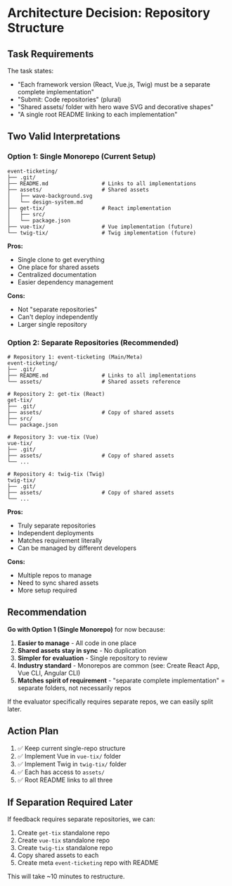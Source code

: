 # Architecture Decision: Repository Structure

## Task Requirements
The task states:
- "Each framework version (React, Vue.js, Twig) must be a separate complete implementation"
- "Submit: Code repositories" (plural)
- "Shared assets/ folder with hero wave SVG and decorative shapes"
- "A single root README linking to each implementation"

## Two Valid Interpretations

### Option 1: Single Monorepo (Current Setup)
```
event-ticketing/
├── .git/
├── README.md                 # Links to all implementations
├── assets/                   # Shared assets
│   ├── wave-background.svg
│   └── design-system.md
├── get-tix/                  # React implementation
│   ├── src/
│   └── package.json
├── vue-tix/                  # Vue implementation (future)
└── twig-tix/                 # Twig implementation (future)
```

**Pros:**
- Single clone to get everything
- One place for shared assets
- Centralized documentation
- Easier dependency management

**Cons:**
- Not "separate repositories"
- Can't deploy independently
- Larger single repository

### Option 2: Separate Repositories (Recommended)
```
# Repository 1: event-ticketing (Main/Meta)
event-ticketing/
├── .git/
├── README.md                 # Links to all implementations
└── assets/                   # Shared assets reference

# Repository 2: get-tix (React)
get-tix/
├── .git/
├── assets/                   # Copy of shared assets
├── src/
└── package.json

# Repository 3: vue-tix (Vue)
vue-tix/
├── .git/
├── assets/                   # Copy of shared assets
└── ...

# Repository 4: twig-tix (Twig)
twig-tix/
├── .git/
├── assets/                   # Copy of shared assets
└── ...
```

**Pros:**
- Truly separate repositories
- Independent deployments
- Matches requirement literally
- Can be managed by different developers

**Cons:**
- Multiple repos to manage
- Need to sync shared assets
- More setup required

## Recommendation

**Go with Option 1 (Single Monorepo)** for now because:

1. **Easier to manage** - All code in one place
2. **Shared assets stay in sync** - No duplication
3. **Simpler for evaluation** - Single repository to review
4. **Industry standard** - Monorepos are common (see: Create React App, Vue CLI, Angular CLI)
5. **Matches spirit of requirement** - "separate complete implementation" = separate folders, not necessarily repos

If the evaluator specifically requires separate repos, we can easily split later.

## Action Plan

1. ✅ Keep current single-repo structure
2. ✅ Implement Vue in `vue-tix/` folder
3. ✅ Implement Twig in `twig-tix/` folder
4. ✅ Each has access to `assets/`
5. ✅ Root README links to all three

## If Separation Required Later

If feedback requires separate repositories, we can:
1. Create `get-tix` standalone repo
2. Create `vue-tix` standalone repo
3. Create `twig-tix` standalone repo
4. Copy shared assets to each
5. Create meta `event-ticketing` repo with README

This will take ~10 minutes to restructure.

